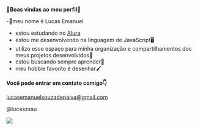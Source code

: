 **💬Boas vindas ao meu perfil👋**

-💬meu nome é Lucas Emanuel

- estou estudando no [Alura](https://www.alura.com.br)
- estou me desenvolvendo na linguagem de JavaScript🖥
- utilizo esse espaço para minha organização e compartilhamentos dos meus projetos desenvolvidos📎
- estou buscando sempre aprender📖
- meu hobbie favorito é desenhar🖌
 
**Você pode entrar em contato comigo👇**

 lucasemanuelsouzadepaiva@gmail.com
 
 @lucaszssu

![](https://tenor.com/pt-BR/view/plink-cat-blink-blink-gif-4703038199058402686)


